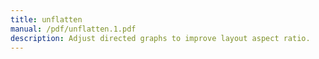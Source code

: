 ```yaml
---
title: unflatten
manual: /pdf/unflatten.1.pdf
description: Adjust directed graphs to improve layout aspect ratio.
---
```

